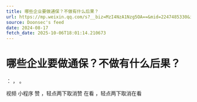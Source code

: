 ```yaml
---
title: 哪些企业要做通保？不做有什么后果？
url: https://mp.weixin.qq.com/s?__biz=MzI4NzA1Nzg5OA==&mid=2247485330&idx=1&sn=758620b9bc627dd98f0f607b7f057b96
source: Doonsec's feed
date: 2024-08-17
fetch_date: 2025-10-06T18:01:14.210673
---
```


# 哪些企业要做通保？不做有什么后果？

：
，
。

视频
小程序
赞
，轻点两下取消赞
在看
，轻点两下取消在看